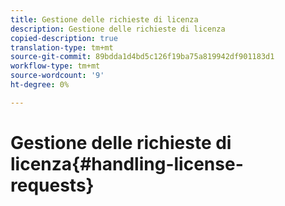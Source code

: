 ```yaml
---
title: Gestione delle richieste di licenza
description: Gestione delle richieste di licenza
copied-description: true
translation-type: tm+mt
source-git-commit: 89bdda1d4bd5c126f19ba75a819942df901183d1
workflow-type: tm+mt
source-wordcount: '9'
ht-degree: 0%

---
```



# Gestione delle richieste di licenza{#handling-license-requests}


